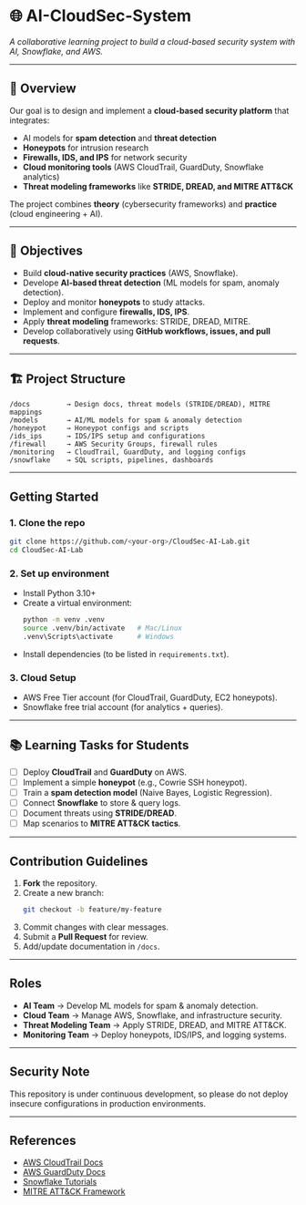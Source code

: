 # 🌐 AI-CloudSec-System  
*A collaborative learning project to build a cloud-based security system with AI, Snowflake, and AWS.*  

---

## 📖 Overview   
Our goal is to design and implement a **cloud-based security platform** that integrates:  
- AI models for **spam detection** and **threat detection**  
- **Honeypots** for intrusion research  
- **Firewalls, IDS, and IPS** for network security  
- **Cloud monitoring tools** (AWS CloudTrail, GuardDuty, Snowflake analytics)  
- **Threat modeling frameworks** like **STRIDE, DREAD, and MITRE ATT&CK**  

The project combines **theory** (cybersecurity frameworks) and **practice** (cloud engineering + AI).  

---

## 🎯 Objectives  
- Build **cloud-native security practices** (AWS, Snowflake).  
- Develope **AI-based threat detection** (ML models for spam, anomaly detection).  
- Deploy and monitor **honeypots** to study attacks.  
- Implement and configure **firewalls, IDS, IPS**.  
- Apply **threat modeling** frameworks: STRIDE, DREAD, MITRE.  
- Develop collaboratively using **GitHub workflows, issues, and pull requests**.  

---

## 🏗️ Project Structure  

```
/docs         → Design docs, threat models (STRIDE/DREAD), MITRE mappings
/models       → AI/ML models for spam & anomaly detection
/honeypot     → Honeypot configs and scripts
/ids_ips      → IDS/IPS setup and configurations
/firewall     → AWS Security Groups, firewall rules
/monitoring   → CloudTrail, GuardDuty, and logging configs
/snowflake    → SQL scripts, pipelines, dashboards
```

---

## Getting Started  

### 1. Clone the repo
```bash
git clone https://github.com/<your-org>/CloudSec-AI-Lab.git
cd CloudSec-AI-Lab
```

### 2. Set up environment
- Install Python 3.10+  
- Create a virtual environment:
  ```bash
  python -m venv .venv
  source .venv/bin/activate   # Mac/Linux
  .venv\Scripts\activate      # Windows
  ```
- Install dependencies (to be listed in `requirements.txt`).  

### 3. Cloud Setup
- AWS Free Tier account (for CloudTrail, GuardDuty, EC2 honeypots).  
- Snowflake free trial account (for analytics + queries).  

---

## 📚 Learning Tasks for Students  

- [ ] Deploy **CloudTrail** and **GuardDuty** on AWS.  
- [ ] Implement a simple **honeypot** (e.g., Cowrie SSH honeypot).  
- [ ] Train a **spam detection model** (Naive Bayes, Logistic Regression).  
- [ ] Connect **Snowflake** to store & query logs.  
- [ ] Document threats using **STRIDE/DREAD**.  
- [ ] Map scenarios to **MITRE ATT&CK tactics**.  

---

## Contribution Guidelines  

1. **Fork** the repository.  
2. Create a new branch:  
   ```bash
   git checkout -b feature/my-feature
   ```  
3. Commit changes with clear messages.  
4. Submit a **Pull Request** for review.  
5. Add/update documentation in `/docs`.  

---

## Roles  
- **AI Team** → Develop ML models for spam & anomaly detection.  
- **Cloud Team** → Manage AWS, Snowflake, and infrastructure security.  
- **Threat Modeling Team** → Apply STRIDE, DREAD, and MITRE ATT&CK.  
- **Monitoring Team** → Deploy honeypots, IDS/IPS, and logging systems.  

---

## Security Note  
This repository is under continuous development, so please do not deploy insecure configurations in production environments.

---

## References  
- [AWS CloudTrail Docs](https://docs.aws.amazon.com/awscloudtrail/latest/userguide/cloudtrail-user-guide.html)  
- [AWS GuardDuty Docs](https://docs.aws.amazon.com/guardduty/latest/ug/what-is-guardduty.html)  
- [Snowflake Tutorials](https://docs.snowflake.com/en/user-guide)  
- [MITRE ATT&CK Framework](https://attack.mitre.org/)  
